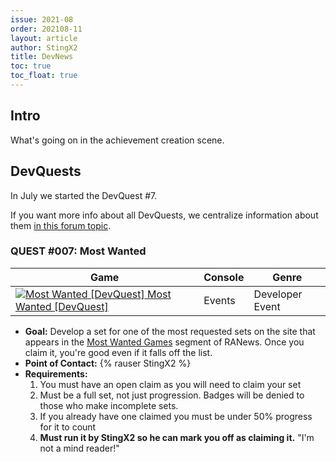 ```yaml
---
issue: 2021-08
order: 202108-11
layout: article
author: StingX2
title: DevNews
toc: true
toc_float: true
---
```


## Intro

What's going on in the achievement creation scene.

## DevQuests

In July we started the DevQuest #7.

If you want more info about all DevQuests, we centralize information about them [in this forum topic](\https://retroachievements.org/viewtopic.php?t=13060).


### QUEST #007: Most Wanted

| Game | Console | Genre | 
|------|---------|-------| 
| <a class="gameicon-link" href="https://retroachievements.org/game/17758" target="_blank" rel="noopener"> <img class="gameicon" src="https://retroachievements.org/Images/046249.png" alt="Most Wanted [DevQuest]"> <span>Most Wanted [DevQuest]</span></a> | Events | Developer Event |

- **Goal:** Develop a set for one of the most requested sets on the site that appears in the [Most Wanted Games](set-requests) segment of RANews. Once you claim it, you're good even if it falls off the list.
- **Point of Contact:** {% rauser StingX2 %}
- **Requirements:**
    1. You must have an open claim as you will need to claim your set
    2. Must be a full set, not just progression. Badges will be denied to those who make incomplete sets.
    3. If you already have one claimed you must be under 50% progress for it to count
    4. **Must run it by StingX2 so he can mark you off as claiming it.** "I'm not a mind reader!"
